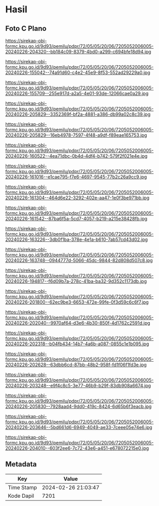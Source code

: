 # Hasil

## Foto C Plano

https://sirekap-obj-formc.kpu.go.id/9d93/pemilu/pdpr/72/05/05/20/06/7205052006005-20240226-204320--bb184c09-8379-4bd0-a299-c694bfe18d94.jpg

https://sirekap-obj-formc.kpu.go.id/9d93/pemilu/pdpr/72/05/05/20/06/7205052006005-20240226-155042--74a91d60-c4e2-45e9-8f53-552ad29229a0.jpg

https://sirekap-obj-formc.kpu.go.id/9d93/pemilu/pdpr/72/05/05/20/06/7205052006005-20240226-155709--255e917d-a2a5-4e01-93de-12066cae0a29.jpg

https://sirekap-obj-formc.kpu.go.id/9d93/pemilu/pdpr/72/05/05/20/06/7205052006005-20240226-205829--3352369f-bf2a-4881-a386-db99a02c8c39.jpg

https://sirekap-obj-formc.kpu.go.id/9d93/pemilu/pdpr/72/05/05/20/06/7205052006005-20240226-205829--16eb4978-7597-4f48-a9df-f89eae165753.jpg

https://sirekap-obj-formc.kpu.go.id/9d93/pemilu/pdpr/72/05/05/20/06/7205052006005-20240226-160522--4ea71dbc-0b4d-4df4-b742-579f2f021e4e.jpg

https://sirekap-obj-formc.kpu.go.id/9d93/pemilu/pdpr/72/05/05/20/06/7205052006005-20240226-161016--e1cae795-f7e6-4697-9545-77b2c26a9cc9.jpg

https://sirekap-obj-formc.kpu.go.id/9d93/pemilu/pdpr/72/05/05/20/06/7205052006005-20240226-161304--464d6e22-3292-402e-aa47-1e0f3be971bb.jpg

https://sirekap-obj-formc.kpu.go.id/9d93/pemilu/pdpr/72/05/05/20/06/7205052006005-20240226-161542--87ba6f5a-5cd7-4057-b219-a215e38428fb.jpg

https://sirekap-obj-formc.kpu.go.id/9d93/pemilu/pdpr/72/05/05/20/06/7205052006005-20240226-163226--3db0f1ba-378e-4e1a-b610-7ab57cd43d02.jpg

https://sirekap-obj-formc.kpu.go.id/9d93/pemilu/pdpr/72/05/05/20/06/7205052006005-20240226-163748--0944777d-5066-45dc-9844-82d808d507c8.jpg

https://sirekap-obj-formc.kpu.go.id/9d93/pemilu/pdpr/72/05/05/20/06/7205052006005-20240226-194817--f6d09b7a-278c-41ba-ba32-9d352c1173db.jpg

https://sirekap-obj-formc.kpu.go.id/9d93/pemilu/pdpr/72/05/05/20/06/7205052006005-20240226-201800--62ec9be3-6653-472e-99fe-0f3d59c6c6f7.jpg

https://sirekap-obj-formc.kpu.go.id/9d93/pemilu/pdpr/72/05/05/20/06/7205052006005-20240226-202040--9970af64-d3e6-4b30-850f-4d1762c2591d.jpg

https://sirekap-obj-formc.kpu.go.id/9d93/pemilu/pdpr/72/05/05/20/06/7205052006005-20240226-202318--b04fb434-14b7-4a6b-a087-0855c1e1b095.jpg

https://sirekap-obj-formc.kpu.go.id/9d93/pemilu/pdpr/72/05/05/20/06/7205052006005-20240226-202628--63dbb6cd-87bb-48b2-958f-fd1f06f1fd3e.jpg

https://sirekap-obj-formc.kpu.go.id/9d93/pemilu/pdpr/72/05/05/20/06/7205052006005-20240226-203248--e9f4c8c5-3e77-46b9-b29f-83db908a6674.jpg

https://sirekap-obj-formc.kpu.go.id/9d93/pemilu/pdpr/72/05/05/20/06/7205052006005-20240226-205830--7928aad4-9dd0-419c-8424-6d65b6f3eacb.jpg

https://sirekap-obj-formc.kpu.go.id/9d93/pemilu/pdpr/72/05/05/20/06/7205052006005-20240226-203646--5bd661d6-6949-4049-ae33-7ceee05e74e6.jpg

https://sirekap-obj-formc.kpu.go.id/9d93/pemilu/pdpr/72/05/05/20/06/7205052006005-20240226-204010--603f2ee6-7c72-43e6-a451-e678072215e0.jpg


## Metadata

| Key        | Value               |
| ---------- | ------------------- |
| Time Stamp | 2024-02-26 21:03:47 |
| Kode Dapil | 7201                |



